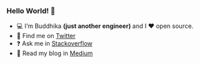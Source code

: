 ### Hello World! 👋

- :computer: I’m Buddhika <b>(just another engineer)</b> and I :heart: open source.
- 📱 Find me on [Twitter](https://twitter.com/hackerbuddyc96)
- :question: Ask me in [Stackoverflow](https://stackoverflow.com/users/5837376/hackerbuddy)
- :book: Read my blog in [Medium](https://medium.com/runtimeerror)

<!--- [![Anurag's github stats](https://github-readme-stats.vercel.app/api?username=buddhikac96&theme=dark&show_icons=true)](https://github.com/anuraghazra/github-readme-stats)-->

 <!---[![Top Langs](https://github-readme-stats.vercel.app/api/top-langs/?username=buddhikac96&layout=compact&theme=dark)](https://github.com/buddhikac96)
</br>-->

<!--- [![Hits](https://hits.seeyoufarm.com/api/count/incr/badge.svg?url=https%3A%2F%2Fgithub.com%2Fbuddhikac96%2Fhit-counter&count_bg=%2379C83D&title_bg=%23555555&icon=&icon_color=%23E7E7E7&title=hits&edge_flat=false)](https://hits.seeyoufarm.com)
-->
